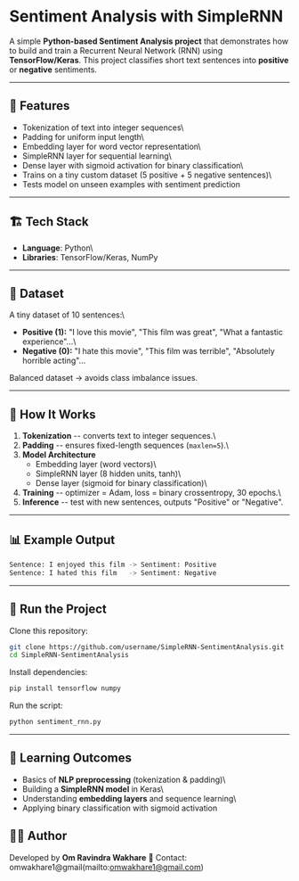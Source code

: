 # Sentiment Analysis with SimpleRNN

A simple **Python-based Sentiment Analysis project** that demonstrates
how to build and train a Recurrent Neural Network (RNN) using
**TensorFlow/Keras**. This project classifies short text sentences into
**positive** or **negative** sentiments.

------------------------------------------------------------------------

## 📌 Features

-   Tokenization of text into integer sequences\
-   Padding for uniform input length\
-   Embedding layer for word vector representation\
-   SimpleRNN layer for sequential learning\
-   Dense layer with sigmoid activation for binary classification\
-   Trains on a tiny custom dataset (5 positive + 5 negative sentences)\
-   Tests model on unseen examples with sentiment prediction

------------------------------------------------------------------------

## 🏗️ Tech Stack

-   **Language**: Python\
-   **Libraries**: TensorFlow/Keras, NumPy

------------------------------------------------------------------------

## 📂 Dataset

A tiny dataset of 10 sentences:\
- **Positive (1):** "I love this movie", "This film was great", "What a
fantastic experience"...\
- **Negative (0):** "I hate this movie", "This film was terrible",
"Absolutely horrible acting"...

Balanced dataset → avoids class imbalance issues.

------------------------------------------------------------------------

## 🔧 How It Works

1.  **Tokenization** -- converts text to integer sequences.\
2.  **Padding** -- ensures fixed-length sequences (`maxlen=5`).\
3.  **Model Architecture**
    -   Embedding layer (word vectors)\
    -   SimpleRNN layer (8 hidden units, tanh)\
    -   Dense layer (sigmoid for binary classification)\
4.  **Training** -- optimizer = Adam, loss = binary crossentropy, 30
    epochs.\
5.  **Inference** -- test with new sentences, outputs "Positive" or
    "Negative".

------------------------------------------------------------------------

## 📊 Example Output

``` bash
Sentence: I enjoyed this film -> Sentiment: Positive
Sentence: I hated this film   -> Sentiment: Negative
```

------------------------------------------------------------------------

## 🚀 Run the Project

Clone this repository:

``` bash
git clone https://github.com/username/SimpleRNN-SentimentAnalysis.git
cd SimpleRNN-SentimentAnalysis
```

Install dependencies:

``` bash
pip install tensorflow numpy
```

Run the script:

``` bash
python sentiment_rnn.py
```

------------------------------------------------------------------------

## 📘 Learning Outcomes

-   Basics of **NLP preprocessing** (tokenization & padding)\
-   Building a **SimpleRNN model** in Keras\
-   Understanding **embedding layers** and sequence learning\
-   Applying binary classification with sigmoid activation

## 👨‍💻 Author

Developed by **Om Ravindra Wakhare**
📧 Contact: omwakhare1@gmail(mailto:omwakhare1@gmail.com)
